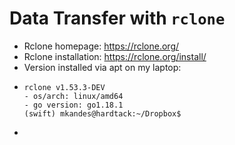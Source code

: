 # Data Transfer with `rclone`
- Rclone homepage: https://rclone.org/
- Rclone installation: https://rclone.org/install/
- Version installed via apt on my laptop:
- ``` (swift) mkandes@hardtack:~/Dropbox$ rclone --version
  rclone v1.53.3-DEV
  - os/arch: linux/amd64
  - go version: go1.18.1
  (swift) mkandes@hardtack:~/Dropbox$
  ```
-
